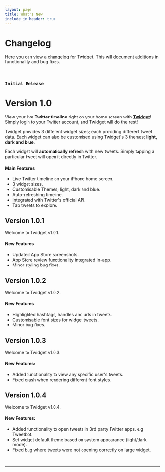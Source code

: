 ```yaml
---
layout: page
title: What's New
include_in_header: true
---
```


# Changelog
Here you can view a changelog for Twidget. This will document additions in functionality and bug fixes.

<br>

### `Initial Release`
# **Version 1.0**
View your live **Twitter timeline** right on your home screen with [**Twidget**](https://apps.apple.com/app/id1541494972)! Simply login to your Twitter account, and Twidget will do the rest!

Twidget provides 3 different widget sizes; each providing different tweet data. Each widget can also be customised using Twidget's 3 themes; **light, dark and blue**.

Each widget will **automatically refresh** with new tweets. Simply tapping a particular tweet will open it directly in Twitter.

#### Main Features
- Live Twitter timeline on your iPhone home screen.
- 3 widget sizes.
- Customisable Themes; light, dark and blue.
- Auto-refreshing timeline.
- Integrated with Twitter's official API.
- Tap tweets to explore.

## **Version 1.0.1**
Welcome to Twidget v1.0.1.

#### New Features
- Updated App Store screenshots.
- App Store review functionality integrated in-app.
- Minor styling bug fixes.

## **Version 1.0.2**
Welcome to Twidget v1.0.2.

#### New Features
- Highlighted hashtags, handles and urls in tweets.
- Customisable font sizes for widget tweets.
- Minor bug fixes.

## **Version 1.0.3**
Welcome to Twidget v1.0.3.

#### New Features:
- Added functionality to view any specific user's tweets.
- Fixed crash when rendering different font styles.

## **Version 1.0.4**
Welcome to Twidget v1.0.4.

#### New Features:
- Added functionality to open tweets in 3rd party Twitter apps. e.g Tweetbot.
- Set widget default theme based on system appearance (light/dark mode).
- Fixed bug where tweets were not opening correctly on large widget.

<br>

________
<br>
